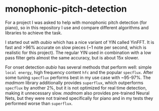 # monophonic-pitch-detection
For a project I was asked to help with monophonic pitch detection (for piano), so in this repository I use and compare different algorithms and libraries to achieve the task.  

I started out with _aubio_ which has a nice variant of YIN called YinFFT. It is fast and >96% accurate on slow pieces (~1 note per second, which is realistic for this project). The regular YIN used in combination with a low pass filter gets almost the same accuracy, but is about 15x slower.

For onset detection _aubio_ has several methods that perform well: simple `local energy`, high frequency content `hfc` and the popular `specflux`. After some tuning `specflux` performs best in my use case with ~95-97%.
The _madmom_ library additionally provides `superflux`, which outperforms `specflux` by another 2%, but it is not optimized for real time detection, making it unnecessary slow. _madmom_ also provides pre-trained Neural Nets, but they were not trained specifically for piano and in my tests they performed worse than `superflux`.
